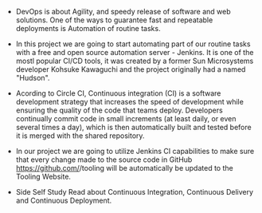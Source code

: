 
* DevOps is about Agility, and speedy release of software and web solutions. One of the ways to guarantee fast and repeatable deployments is Automation of routine tasks.



* In this project we are going to start automating part of our routine tasks with a free and open source automation server - Jenkins. It is one of the mostl popular CI/CD tools, it was created by a former Sun Microsystems developer Kohsuke Kawaguchi and the project originally had a named "Hudson".


* Acording to Circle CI, Continuous integration (CI) is a software development strategy that increases the speed of development while ensuring the quality of the code that teams deploy. Developers continually commit code in small increments (at least daily, or even several times a day), which is then automatically built and tested before it is merged with the shared repository.

* In our project we are going to utilize Jenkins CI capabilities to make sure that every change made to the source code in GitHub https://github.com/<yourname>/tooling will be automatically be updated to the Tooling Website.

* Side Self Study
Read about Continuous Integration, Continuous Delivery and Continuous Deployment.









